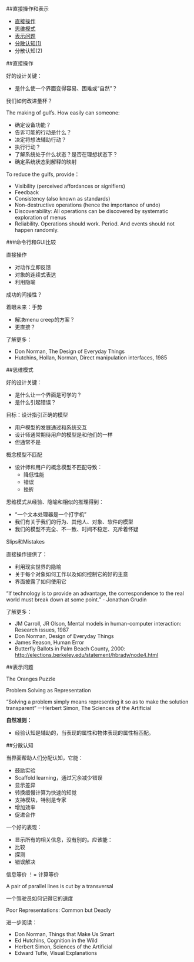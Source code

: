 ##直接操作和表示
- [直接操作](#1)
- [思维模式](#2)
- [表示问题](#3)
- [分散认知(1)](#4)
- 分散认知(2)

<a name="1"></a>
##直接操作

好的设计关键：

- 是什么使一个界面变得容易、困难或“自然”？

我们如何改进量杯？

The making of gulfs. How easily can someone:

- 确定设备功能？
- 告诉可能的行动是什么？
- 决定将想法辅助行动？
- 执行行动？
- 了解系统处于什么状态？是否在理想状态下？
- 确定系统状态到解释的映射

To reduce the gulfs, provide：

- Visibility (perceived affordances or signifiers)
- Feedback
- Consistency (also known as standards)
- Non-destructive operations (hence the importance of undo)
- Discoverability: All operations can be discovered by systematic exploration of menus
- Reliability. Operations should work. Period. And events should not happen randomly.

###命令行和GUI比较

直接操作

- 对动作立即反馈
- 对象的连续式表达
- 利用隐喻

成功的间接性？

着眼未来：手势

- 解决menu creep的方案？
- 更直接？

了解更多：

- Don Norman, The Design of Everyday Things
- Hutchins, Hollan, Norman, Direct manipulation interfaces, 1985

<a name="2"></a>
##思维模式

好的设计关键：

- 是什么让一个界面是可学的？
- 是什么引起错误？

目标：设计指引正确的模型

- 用户模型的发展通过和系统交互
- 设计师通常期待用户的模型是和他们的一样
- 但通常不是

概念模型不匹配

- 设计师和用户的概念模型不匹配导致：
	- 降低性能
	- 错误
	- 挫折

思维模式从经验、隐喻和相似的推理得到：

- “一个文本处理器是一个打字机”
- 我们有关于我们的行为、其他人、对象、软件的模型
- 我们的模型不完全、不一致、时间不稳定、充斥着怀疑

Slips和Mistakes

直接操作提供了：

- 利用现实世界的隐喻
- 关于每个对象如何工作以及如何控制它的好的主意
- 界面披露了如何使用它

“If technology is to provide an advantage, the correspondence to the real world must break down at some point.” - Jonathan Grudin

了解更多：

- JM Carroll, JR Olson, Mental models in human-computer interaction: Research issues, 1987
- Don Norman, Design of Everyday Things
- James Reason, Human Error
- Butterfly Ballots in Palm Beach County, 2000: http://elections.berkeley.edu/statement/hbrady/node4.html

<a name="3"></a>
##表示问题

The Oranges Puzzle

Problem Solving as Representation

“Solving a problem simply means representing it so as to make the solution transparent”
—Herbert Simon, The Sciences of the Artificial

**自然准则：**

- 经验认知是辅助的，当表现的属性和物体表现的属性相匹配。

<a name="4"></a>
##分散认知

当界面帮助人们分配认知，它能：

- 鼓励实验
- Scaffold learning，通过冗余减少错误
- 显示差异
- 转换缓慢计算为快速的知觉
- 支持模块，特别是专家
- 增加效率
- 促进合作

一个好的表现：

- 显示所有的相关信息，没有别的。应该能：
- 比较
- 探测
- 错误解决

信息等价 ！= 计算等价

A pair of parallel lines is cut by a transversal

一个驾驶员如何记得它的速度

Poor Representations: Common but Deadly

进一步阅读：

- Don Norman, Things that Make Us Smart
- Ed Hutchins, Cognition in the Wild
- Herbert Simon, Sciences of the Artificial
- Edward Tufte, Visual Explanations